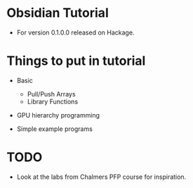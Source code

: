 Obsidian Tutorial 
=================

 + For version 0.1.0.0 released on Hackage. 

Things to put in tutorial 
========================= 
 
 + Basic 
   - Pull/Push Arrays 
   - Library Functions 
			  
 + GPU hierarchy programming

 + Simple example programs 


TODO 
==== 
 
 + Look at the labs from Chalmers PFP course for inspiration. 